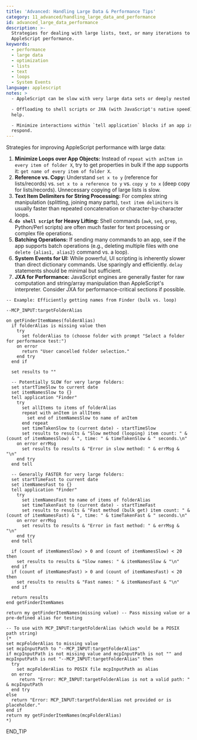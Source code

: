 ```yaml
---
title: 'Advanced: Handling Large Data & Performance Tips'
category: 11_advanced/handling_large_data_and_performance
id: advanced_large_data_performance
description: >-
  Strategies for dealing with large lists, text, or many iterations to improve
  AppleScript performance.
keywords:
  - performance
  - large data
  - optimization
  - lists
  - text
  - loops
  - System Events
language: applescript
notes: >
  - AppleScript can be slow with very large data sets or deeply nested loops.

  - Offloading to shell scripts or JXA (with JavaScript's native speed) can
  help.

  - Minimize interactions within `tell application` blocks if an app is slow to
  respond.
---
```


Strategies for improving AppleScript performance with large data:

1.  **Minimize Loops over App Objects:** Instead of `repeat with anItem in every item of folder X`, try to get properties in bulk if the app supports it: `get name of every item of folder X`.
2.  **Reference vs. Copy:** Understand `set x to y` (reference for lists/records) vs. `set x to a reference to y` vs. `copy y to x` (deep copy for lists/records). Unnecessary copying of large lists is slow.
3.  **Text Item Delimiters for String Processing:** For complex string manipulation (splitting, joining many parts), `text item delimiters` is usually faster than repeated concatenation or character-by-character loops.
4.  **`do shell script` for Heavy Lifting:** Shell commands (`awk`, `sed`, `grep`, Python/Perl scripts) are often much faster for text processing or complex file operations.
5.  **Batching Operations:** If sending many commands to an app, see if the app supports batch operations (e.g., deleting multiple files with one `delete {alias1, alias2}` command vs. a loop).
6.  **System Events for UI:** While powerful, UI scripting is inherently slower than direct dictionary commands. Use sparingly and efficiently. `delay` statements should be minimal but sufficient.
7.  **JXA for Performance:** JavaScript engines are generally faster for raw computation and string/array manipulation than AppleScript's interpreter. Consider JXA for performance-critical sections if possible.

```applescript
-- Example: Efficiently getting names from Finder (bulk vs. loop)

--MCP_INPUT:targetFolderAlias

on getFinderItemNames(folderAlias)
  if folderAlias is missing value then
    try
      set folderAlias to (choose folder with prompt "Select a folder for performance test:")
    on error
      return "User cancelled folder selection."
    end try
  end if
  
  set results to ""
  
  -- Potentially SLOW for very large folders:
  set startTimeSlow to current date
  set itemNamesSlow to {}
  tell application "Finder"
    try
      set allItems to items of folderAlias
      repeat with anItem in allItems
        set end of itemNamesSlow to name of anItem
      end repeat
      set timeTakenSlow to (current date) - startTimeSlow
      set results to results & "Slow method (looping) item count: " & (count of itemNamesSlow) & ", time: " & timeTakenSlow & " seconds.\n"
    on error errMsg
      set results to results & "Error in slow method: " & errMsg & "\n"
    end try
  end tell
  
  -- Generally FASTER for very large folders:
  set startTimeFast to current date
  set itemNamesFast to {}
  tell application "Finder"
    try
      set itemNamesFast to name of items of folderAlias
      set timeTakenFast to (current date) - startTimeFast
      set results to results & "Fast method (bulk get) item count: " & (count of itemNamesFast) & ", time: " & timeTakenFast & " seconds.\n"
    on error errMsg
      set results to results & "Error in fast method: " & errMsg & "\n"
    end try
  end tell
  
  if (count of itemNamesSlow) > 0 and (count of itemNamesSlow) < 20 then
    set results to results & "Slow names: " & itemNamesSlow & "\n"
  end if
  if (count of itemNamesFast) > 0 and (count of itemNamesFast) < 20 then
    set results to results & "Fast names: " & itemNamesFast & "\n"
  end if
  
  return results
end getFinderItemNames

return my getFinderItemNames(missing value) -- Pass missing value or a pre-defined alias for testing

-- To use with MCP_INPUT:targetFolderAlias (which would be a POSIX path string)
(*
set mcpFolderAlias to missing value
set mcpInputPath to "--MCP_INPUT:targetFolderAlias"
if mcpInputPath is not missing value and mcpInputPath is not "" and mcpInputPath is not "--MCP_INPUT:targetFolderAlias" then
  try
    set mcpFolderAlias to POSIX file mcpInputPath as alias
  on error
     return "Error: MCP_INPUT:targetFolderAlias is not a valid path: " & mcpInputPath
  end try
else
  return "Error: MCP_INPUT:targetFolderAlias not provided or is placeholder."
end if
return my getFinderItemNames(mcpFolderAlias)
*)
```
END_TIP 
